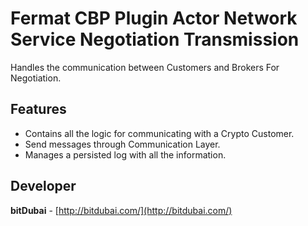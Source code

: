 # Fermat CBP Plugin Actor Network Service Negotiation Transmission

Handles the communication between Customers and Brokers For Negotiation.

## Features
* Contains all the logic for communicating with a Crypto Customer.
* Send messages through Communication Layer.
* Manages a persisted log with all the information.


## Developer

**bitDubai** - [http://bitdubai.com/](http://bitdubai.com/)
